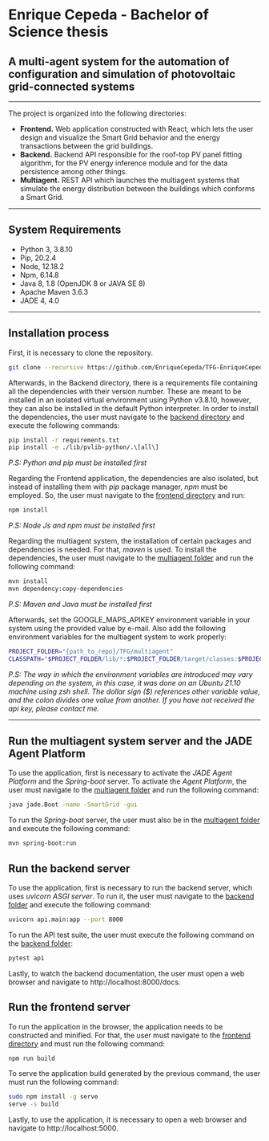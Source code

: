 # Enrique Cepeda - Bachelor of Science thesis

## A multi-agent system for the automation of configuration and simulation of photovoltaic grid-connected systems

---

The project is organized into the following directories:

- **Frontend.** Web application constructed with React, which lets the user design and visualize the Smart Grid behavior and the energy transactions between the grid buildings.
- **Backend.** Backend API responsible for the roof-top PV panel fitting algorithm, for the PV energy inference module and for the data persistence among other things.
- **Multiagent.** REST API which launches the multiagent systems that simulate the energy distribution between the buildings which conforms a Smart Grid.

---

## System Requirements

- Python 3, 3.8.10
- Pip, 20.2.4
- Node, 12.18.2
- Npm, 6.14.8
- Java 8, 1.8 (OpenJDK 8 or JAVA SE 8)
- Apache Maven 3.6.3
- JADE 4, 4.0

---

## Installation process

First, it is necessary to clone the repository.

```bash
git clone --recursive https://github.com/EnriqueCepeda/TFG-EnriqueCepeda.git
```

Afterwards, in the Backend directory, there is a requirements file containing all the dependencies with their version number. These are meant to be installed in an isolated virtual environment using Python v3.8.10, however, they can also be installed in the default Python interpreter. In order to install the dependencies, the user must navigate to the [backend directory](./backend) and execute the following commands:

```bash
pip install -r requirements.txt
pip install -e ./lib/pvlib-python/.\[all\]
```

_P.S: Python and pip must be installed first_

Regarding the Frontend application, the dependencies are also isolated, but instead of installing them with _pip_ package manager, _npm_ must be employed. So, the user must navigate to the [frontend directory](./frontend) and run:

```bash
npm install
```

_P.S: Node Js and npm must be installed first_

Regarding the multiagent system, the installation of certain packages and dependencies is needed. For that, _maven_ is used. To install the dependencies, the user must navigate to the [multiagent folder](./multiagent) and run the following command:

```bash
mvn install
mvn dependency:copy-dependencies
```

_P.S: Maven and Java must be installed first_

Afterwards, set the GOOGLE_MAPS_APIKEY environment variable in your system using the provided value by e-mail. Also add the following environment variables for the multiagent system to work properly:

```bash
PROJECT_FOLDER="{path_to_repo}/TFG/multiagent"
CLASSPATH="$PROJECT_FOLDER/lib/*:$PROJECT_FOLDER/target/classes:$PROJECT_FOLDER/target/dependency/*"
```

_P.S: The way in which the environment variables are introduced may vary depending on the system, in this case, it was done on an Ubuntu 21.10 machine using zsh shell. The dollar sign ($) references other variable value, and the colon divides one value from another. If you have not received the api key, please contact me._

---

## Run the multiagent system server and the JADE Agent Platform

To use the application, first is necessary to activate the _JADE Agent Platform_ and the _Spring-boot_ server.
To activate the _Agent Platform_, the user must navigate to the [multiagent folder](./multiagent) and run the following command:

```bash
java jade.Boot -name -SmartGrid -gui
```

To run the _Spring-boot_ server, the user must also be in the [multiagent folder](./multiagent) and execute the following command:

```bash
mvn spring-boot:run
```

## Run the backend server

To use the application, first is necessary to run the backend server, which uses _uvicorn ASGI server_.
To run it, the user must navigate to the [backend folder](./backend) and execute the following command:

```bash
uvicorn api.main:app --port 8000
```

To run the API test suite, the user must execute the following command on the [backend folder](./backend):

```bash
pytest api
```

Lastly, to watch the backend documentation, the user must open a web browser and navigate to http://localhost:8000/docs.

## Run the frontend server

To run the application in the browser, the application needs to be constructed and minified. For that, the user must navigate to the [frontend directory](./frontend) and must run the following command:

```bash
npm run build
```

To serve the application build generated by the previous command, the user must run the following command:

```bash
sudo npm install -g serve
serve -s build
```

Lastly, to use the application, it is necessary to open a web browser and navigate to http://localhost:5000.
